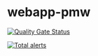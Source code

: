 # webapp-pmw

[![Quality Gate Status](https://sonarcloud.io/api/project_badges/measure?project=proveuswrong_webapp-pmw&metric=alert_status)](https://sonarcloud.io/summary/new_code?id=proveuswrong_webapp-pmw)

[![Total alerts](https://img.shields.io/lgtm/alerts/g/proveuswrong/webapp-pmw.svg?logo=lgtm&logoWidth=18)](https://lgtm.com/projects/g/proveuswrong/webapp-pmw/alerts/)
